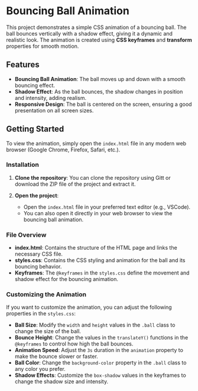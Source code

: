 # Bouncing Ball Animation

This project demonstrates a simple CSS animation of a bouncing ball. The ball bounces vertically with a shadow effect, giving it a dynamic and realistic look. The animation is created using **CSS keyframes** and **transform** properties for smooth motion.

## Features

- **Bouncing Ball Animation**: The ball moves up and down with a smooth bouncing effect.
- **Shadow Effect**: As the ball bounces, the shadow changes in position and intensity, adding realism.
- **Responsive Design**: The ball is centered on the screen, ensuring a good presentation on all screen sizes.

## Getting Started

To view the animation, simply open the `index.html` file in any modern web browser (Google Chrome, Firefox, Safari, etc.).

### Installation

1. **Clone the repository**:
    You can clone the repository using Gitt or download the ZIP file of the project and extract it.

2. **Open the project**:
    - Open the `index.html` file in your preferred text editor (e.g., VSCode).
    - You can also open it directly in your web browser to view the bouncing ball animation.

### File Overview

- **index.html**: Contains the structure of the HTML page and links the necessary CSS file.
- **styles.css**: Contains the CSS styling and animation for the ball and its bouncing behavior.
- **Keyframes**: The `@keyframes` in the `styles.css` define the movement and shadow effect for the bouncing animation.

### Customizing the Animation

If you want to customize the animation, you can adjust the following properties in the `styles.css`:

- **Ball Size**: Modify the `width` and `height` values in the `.ball` class to change the size of the ball.
- **Bounce Height**: Change the values in the `translateY()` functions in the `@keyframes` to control how high the ball bounces.
- **Animation Speed**: Adjust the `3s` duration in the `animation` property to make the bounce slower or faster.
- **Ball Color**: Change the `background-color` property in the `.ball` class to any color you prefer.
- **Shadow Effects**: Customize the `box-shadow` values in the keyframes to change the shadow size and intensity.
